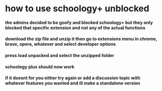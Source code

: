 # how to use schoology+ unblocked
#### the admins decided to be goofy and blocked schoology+ but they only blocked that specific extension and not any of the actual functions 
#### download the zip file and unzip it then go to extensions menu in chrome, brave, opera, whatever and select developer options
#### press load unpacked and select the unzipped folder
#### schoology plus should now work
#### if it doesnt for you either try again or add a discussion topic with whatever features you wanted and ill make a standalone version

